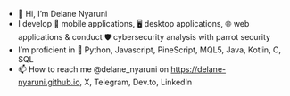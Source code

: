 - 👋 Hi, I’m Delane Nyaruni  
- I develop 📱 mobile applications, 🖥️ desktop applications, 🌐 web applications & conduct 🛡️ cybersecurity analysis with parrot security
- I’m proficient in 🐍 Python, Javascript, PineScript, MQL5, Java, Kotlin, C, SQL
- 📫 How to reach me @delane_nyaruni on https://delane-nyaruni.github.io, X, Telegram, Dev.to, LinkedIn

  

<!---
delane-nyaruni/delane-nyaruni is a ✨ special ✨ repository because its `README.md` (this file) appears on your GitHub profile.
You can click the Preview link to take a look at your changes.
--->
